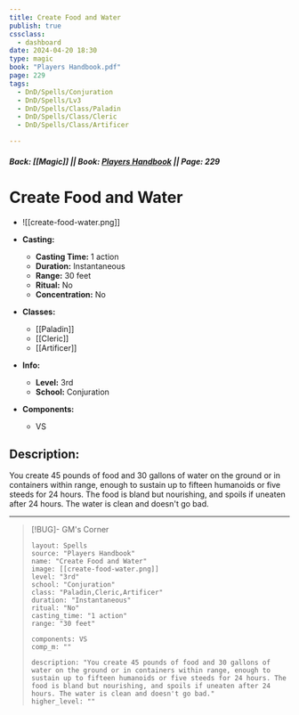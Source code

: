 ```yaml
---
title: Create Food and Water
publish: true
cssclass:
  - dashboard
date: 2024-04-20 18:30
type: magic
book: "Players Handbook.pdf"
page: 229
tags:
  - DnD/Spells/Conjuration
  - DnD/Spells/Lv3
  - DnD/Spells/Class/Paladin
  - DnD/Spells/Class/Cleric
  - DnD/Spells/Class/Artificer

---
```


##### Back: [[Magic]] || Book: [Players Handbook](https://drive.google.com/drive/folders/1O5bhpYizcIT5xxAoLOuzCRht_PVS7VSG?usp=sharing) || Page: 229

# Create Food and Water
- ![[create-food-water.png]]
- **Casting:**
    - **Casting Time:** 1 action
    - **Duration:** Instantaneous
    - **Range:** 30 feet
    - **Ritual:** No
    - **Concentration:** No
- **Classes:**
    - [[Paladin]]
    - [[Cleric]]
    - [[Artificer]]

- **Info:**
    - **Level:** 3rd
    - **School:** Conjuration
- **Components:**
    - VS


## Description:
You create 45 pounds of food and 30 gallons of water on the ground or in containers within range, enough to sustain up to fifteen humanoids or five steeds for 24 hours. The food is bland but nourishing, and spoils if uneaten after 24 hours. The water is clean and doesn't go bad.



---

> [!BUG]- GM's Corner
>
> ```statblock
> layout: Spells
> source: "Players Handbook"
> name: "Create Food and Water"
> image: [[create-food-water.png]]
> level: "3rd"
> school: "Conjuration"
> class: "Paladin,Cleric,Artificer"
> duration: "Instantaneous"
> ritual: "No"
> casting_time: "1 action"
> range: "30 feet"
>
> components: VS
> comp_m: ""
>
> description: "You create 45 pounds of food and 30 gallons of water on the ground or in containers within range, enough to sustain up to fifteen humanoids or five steeds for 24 hours. The food is bland but nourishing, and spoils if uneaten after 24 hours. The water is clean and doesn't go bad."
> higher_level: ""
> ```

